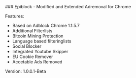 <meta name="google-site-verification" content="" />
### Epiblock - Modified and Extended Adremoval for Chrome

Features:
- Based on Adblock Chrome 1.1.5.7
- Additional Filterlists
- Bitcoin Mining Protection
- Language based filteringlists
- Social Blocker
- Integrated Youtube Skipper
- EU Cookie Remover
- Accetable Ads Removed

Version: 1.0.0.1-Beta
